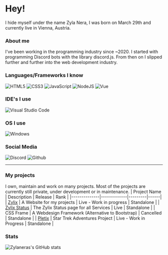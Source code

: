 # Hey!

I hide myself under the name Zyla Nera, I was born on March 29th and currently live in Vienna, Austria. 

### About me

I've been working in the programming industry since ~2020. I started with programming Discord bots with the library discord.js. From then on I slipped further and further into the web development industry. 

### Languages/Frameworks I know

![HTML5](https://img.shields.io/badge/html5-%23E34F26.svg?style=for-the-badge&logo=html5&logoColor=white)
![CSS3](https://img.shields.io/badge/css3-%231572B6.svg?style=for-the-badge&logo=css3&logoColor=white)
![JavaScript](https://img.shields.io/badge/javascript-%23323330.svg?style=for-the-badge&logo=javascript&logoColor=%23F7DF1E)
![NodeJS](https://img.shields.io/badge/node.js%20-%2343853D.svg?&style=for-the-badge&logo=node.js&logoColor=white)
![Vue](https://img.shields.io/badge/vue.js%20-%23404d59.svg?&style=for-the-badge&logo=vue.js)


### IDE's I use

![Visual Studio Code](https://img.shields.io/badge/VisualStudioCode-%230db7ed.svg?style=for-the-badge&logo=visualstudiocode&logoColor=white)

### OS I use

![Windows](https://img.shields.io/badge/Windows-0078D6?style=for-the-badge&logo=windows&logoColor=white)

### Social Media

![Discord](https://img.shields.io/badge/Discord-%235865F2.svg?style=for-the-badge&logo=discord&logoColor=white)
![Github](https://img.shields.io/badge/github-%23121011.svg?style=for-the-badge&logo=github&logoColor=white)

<hr>

### My projects
I own, maintain and work on many projects. Most of the projects are currently still private, under development or in maintenance.
| Project Name | Description | Release | Rank |
|--------------|-------------|---------|------|
| [Zylix](https://zylix.eu/) | A Website for my projects | Live - Work in progress | Standalone |
| [Zylix Status](https://status.zylix.eu) | The Zylix Status page for all Services | Live | Standalone |
| CSS Frame | A Webdesign Framework  (Alternative to Bootstrap) | Cancelled | Standalone |
| [Pletix](https://sta.pletix.org/wiki) |  Star Trek Adventures Project | Live - Work in Progress | Standalone |


### Stats
![Zylaneras's GitHub stats](https://github-readme-stats.vercel.app/api?username=zylanera&show_icons=true&theme=dark&hide_border=true&bg_color=0D1117&title_color=FFFFFF&text_color=FFFFFF&icon_color=FFFFFF)
